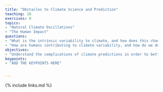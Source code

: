 ```yaml
---
title: "Obstacles to Climate Science and Prediction"
teaching: 10
exercises: 0
topics:
- "Natural Climate Oscillations"
- "The Human Impact"
questions: 
- "What is the intrinsic variability to climate, and how does this change on different time scales?"
- "How are humans contributing to climate variability, and how do we de-couple this influence from natural variability?"
objectives:
- "Understand the complications of climate predictions in order to better prepare our models"
keypoints:
- "ADD THE KEYPOINTS HERE"


---
```


{% include links.md %}
